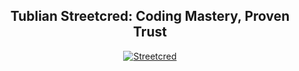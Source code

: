 <h2 align="center">Tublian Streetcred: Coding Mastery, Proven Trust</h2>
  <p align="center">
    <a href="https://tublian.com/profile/AmjadOfficial">
      <img src="https://t74hnvwwsd.execute-api.us-east-1.amazonaws.com/dev/ft/profile/streetcred/badge/AmjadOfficial?type=with_score" alt="Streetcred">
    </a>
  </p>
